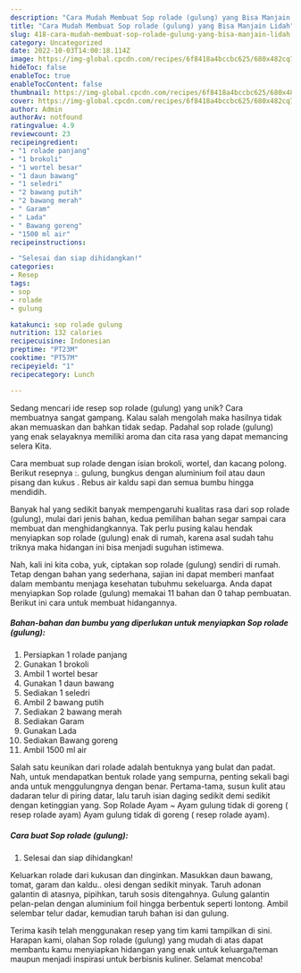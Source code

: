 ```yaml
---
description: "Cara Mudah Membuat Sop rolade (gulung) yang Bisa Manjain Lidah"
title: "Cara Mudah Membuat Sop rolade (gulung) yang Bisa Manjain Lidah"
slug: 418-cara-mudah-membuat-sop-rolade-gulung-yang-bisa-manjain-lidah
category: Uncategorized
date: 2022-10-03T14:00:18.114Z
image: https://img-global.cpcdn.com/recipes/6f8418a4bccbc625/680x482cq70/sop-rolade-gulung-foto-resep-utama.jpg
hideToc: false
enableToc: true
enableTocContent: false
thumbnail: https://img-global.cpcdn.com/recipes/6f8418a4bccbc625/680x482cq70/sop-rolade-gulung-foto-resep-utama.jpg
cover: https://img-global.cpcdn.com/recipes/6f8418a4bccbc625/680x482cq70/sop-rolade-gulung-foto-resep-utama.jpg
author: Admin
authorAv: notfound
ratingvalue: 4.9
reviewcount: 23
recipeingredient:
- "1 rolade panjang"
- "1 brokoli"
- "1 wortel besar"
- "1 daun bawang"
- "1 seledri"
- "2 bawang putih"
- "2 bawang merah"
- " Garam"
- " Lada"
- " Bawang goreng"
- "1500 ml air"
recipeinstructions:

- "Selesai dan siap dihidangkan!"
categories:
- Resep
tags:
- sop
- rolade
- gulung

katakunci: sop rolade gulung 
nutrition: 132 calories
recipecuisine: Indonesian
preptime: "PT23M"
cooktime: "PT57M"
recipeyield: "1"
recipecategory: Lunch

---
```





Sedang mencari ide resep sop rolade (gulung) yang unik? Cara membuatnya sangat gampang. Kalau salah mengolah maka hasilnya tidak akan memuaskan dan bahkan tidak sedap. Padahal sop rolade (gulung) yang enak selayaknya memiliki aroma dan cita rasa yang dapat memancing selera Kita.





Cara membuat sup rolade dengan isian brokoli, wortel, dan kacang polong. Berikut resepnya :. gulung, bungkus dengan aluminium foil atau daun pisang dan kukus . Rebus air kaldu sapi dan semua bumbu hingga mendidih.

Banyak hal yang sedikit banyak mempengaruhi kualitas rasa dari sop rolade (gulung), mulai dari jenis bahan, kedua pemilihan bahan segar sampai cara membuat dan menghidangkannya. Tak perlu pusing kalau hendak menyiapkan sop rolade (gulung) enak di rumah, karena asal sudah tahu triknya maka hidangan ini bisa menjadi suguhan istimewa.






Nah, kali ini kita coba, yuk, ciptakan sop rolade (gulung) sendiri di rumah. Tetap dengan bahan yang sederhana, sajian ini dapat memberi manfaat dalam membantu menjaga kesehatan tubuhmu sekeluarga. Anda dapat menyiapkan Sop rolade (gulung) memakai 11 bahan dan 0 tahap pembuatan. Berikut ini cara untuk membuat hidangannya.

<!--inarticleads1-->

##### Bahan-bahan dan bumbu yang diperlukan untuk menyiapkan Sop rolade (gulung):

1. Persiapkan 1 rolade panjang
1. Gunakan 1 brokoli
1. Ambil 1 wortel besar
1. Gunakan 1 daun bawang
1. Sediakan 1 seledri
1. Ambil 2 bawang putih
1. Sediakan 2 bawang merah
1. Sediakan  Garam
1. Gunakan  Lada
1. Sediakan  Bawang goreng
1. Ambil 1500 ml air


Salah satu keunikan dari rolade adalah bentuknya yang bulat dan padat. Nah, untuk mendapatkan bentuk rolade yang sempurna, penting sekali bagi anda untuk menggulungnya dengan benar. Pertama-tama, susun kulit atau dadaran telur di piring datar, lalu taruh isian daging sedikit demi sedikit dengan ketinggian yang. Sop Rolade Ayam ~ Ayam gulung tidak di goreng ( resep rolade ayam) Ayam gulung tidak di goreng ( resep rolade ayam). 

<!--inarticleads2-->

##### Cara buat Sop rolade (gulung):


1. Selesai dan siap dihidangkan!

Keluarkan rolade dari kukusan dan dinginkan. Masukkan daun bawang, tomat, garam dan kaldu.. olesi dengan sedikit minyak. Taruh adonan galantin di atasnya, pipihkan, taruh sosis ditengahnya. Gulung galantin pelan-pelan dengan aluminium foil hingga berbentuk seperti lontong. Ambil selembar telur dadar, kemudian taruh bahan isi dan gulung. 

Terima kasih telah menggunakan resep yang tim kami tampilkan di sini. Harapan kami, olahan Sop rolade (gulung) yang mudah di atas dapat membantu kamu menyiapkan hidangan yang enak untuk keluarga/teman maupun menjadi inspirasi untuk berbisnis kuliner. Selamat mencoba!
